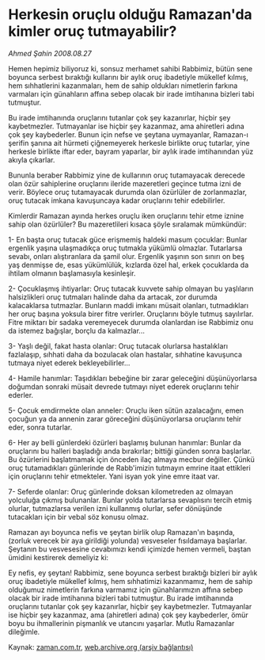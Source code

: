 # Herkesin oruçlu olduğu Ramazan'da kimler  oruç tutmayabilir?

*Ahmed Şahin 2008.08.27*

<tr><td class="metin" colspan="2" style="padding-top: 20px; padding-left: 5px; padding-right: 10px;">Hemen hepimiz biliyoruz ki, sonsuz merhamet sahibi Rabbimiz, bütün sene boyunca serbest bıraktığı kullarını bir aylık oruç ibadetiyle mükellef kılmış, hem sıhhatlerini kazanmaları, hem de sahip oldukları nimetlerin farkına varmaları için günahların affına sebep olacak bir irade imtihanına bizleri tabi tutmuştur.</td></tr><tr><td class="metin" colspan="2" style="padding-top: 20px; padding-left: 5px; padding-right: 10px;"><p>Bu irade imtihanında oruçlarını tutanlar çok şey kazanırlar, hiçbir şey kaybetmezler. Tutmayanlar ise hiçbir şey kazanmaz, ama ahiretleri adına çok şey kaybederler. Bunun için nefse ve şeytana uymayanlar, Ramazan-ı şerifin şanına ait hürmeti çiğnemeyerek herkesle birlikte oruç tutarlar, yine herkesle birlikte iftar eder, bayram yaparlar, bir aylık irade imtihanından yüz akıyla çıkarlar.
<p> Bununla beraber Rabbimiz yine de kullarının oruç tutamayacak derecede olan özür sahiplerine oruçlarını ileride mazeretleri geçince tutma izni de verir. Böylece oruç tutamayacak durumda olan özürlüler de zorlanmazlar, oruç tutacak imkana kavuşuncaya kadar oruçlarını tehir edebilirler.
<p>Kimlerdir Ramazan ayında herkes oruçlu iken oruçlarını tehir etme iznine sahip olan özürlüler? Bu mazeretlileri kısaca şöyle sıralamak mümkündür:
<p>1- En başta oruç tutacak güce erişmemiş haldeki masum çocuklar: Bunlar ergenlik yaşına ulaşmadıkça oruç tutmakla yükümlü olmazlar. Tutarlarsa sevabı, onları alıştıranlara da şamil olur. Ergenlik yaşının son sınırı on beş yaş denmişse de, esas yükümlülük, kızlarda özel hal, erkek çocuklarda da ihtilam olmanın başlamasıyla kesinleşir.
<p>2- Çocuklaşmış ihtiyarlar: Oruç tutacak kuvvete sahip olmayan bu yaşlıların halsizlikleri oruç tutmaları halinde daha da artacak, zor durumda kalacaklarsa tutmazlar. Bunların maddi imkanı müsait olanları, tutmadıkları her oruç başına yoksula birer fitre verirler. Oruçlarını böyle tutmuş sayılırlar. Fitre miktarı bir sadaka veremeyecek durumda olanlardan ise Rabbimiz onu da istemez bağışlar, borçlu da kalmazlar...
<p>3- Yaşlı değil, fakat hasta olanlar: Oruç tutacak olurlarsa hastalıkları fazlalaşıp, sıhhati daha da bozulacak olan hastalar, sıhhatine kavuşunca tutmaya niyet ederek bekleyebilirler...
<p>4- Hamile hanımlar: Taşıdıkları bebeğine bir zarar geleceğini düşünüyorlarsa doğumdan sonraki müsait devrede tutmayı niyet ederek oruçlarını tehir ederler.
<p>5- Çocuk emdirmekte olan anneler: Oruçlu iken sütün azalacağını, emen çocuğun ya da annenin zarar göreceğini düşünüyorlarsa oruçlarını tehir eder, sonra tutarlar.
<p>6- Her ay belli günlerdeki özürleri başlamış bulunan hanımlar: Bunlar da oruçlarını bu halleri başladığı anda bırakırlar; bittiği günden sonra başlarlar. Bu özürlerini başlatmamak için önceden ilaç almaya mecbur değiller. Çünkü oruç tutamadıkları günlerinde de Rabb'imizin tutmayın emrine itaat ettikleri için oruçlarını tehir etmekteler. Yani isyan yok yine emre itaat var.
<p>7- Seferde olanlar: Oruç günlerinde doksan kilometreden az olmayan yolculuğa çıkmış bulunanlar. Bunlar yolda tutarlarsa sevaplısını tercih etmiş olurlar, tutmazlarsa verilen izni kullanmış olurlar, sefer dönüşünde tutacakları için bir vebal söz konusu olmaz.
<p> Ramazan ayı boyunca nefis ve şeytan birlik olup Ramazan'ın başında, (zorluk verecek bir aya girildiği yolunda) vesveseler fısıldamaya başlarlar. Şeytanın bu vesvesesine cevabımızı kendi içimizde hemen vermeli, baştan ümidini kestirerek demeliyiz ki:
<p>Ey nefis, ey şeytan! Rabbimiz, sene boyunca serbest bıraktığı bizleri bir aylık oruç ibadetiyle mükellef kılmış, hem sıhhatimizi kazanmamız, hem de sahip olduğumuz nimetlerin farkına varmamız için günahlarımızın affına sebep olacak bir irade imtihanına bizleri tabi tutmuştur. Bu irade imtihanında oruçlarını tutanlar çok şey kazanırlar, hiçbir şey kaybetmezler. Tutmayanlar ise hiçbir şey kazanmaz, ama (ahiretleri adına) çok şey kaybederler, ömür boyu bu ihmallerinin pişmanlık ve utancını yaşarlar. Mutlu Ramazanlar dileğimle.<br/></p></p></p></p></p></p></p></p></p></p></p></p></td></tr>

Kaynak: [zaman.com.tr](http://zaman.com.tr/yazar.do?yazino=730518), [web.archive.org (arşiv bağlantısı)](http://web.archive.org/web/20080913050229/http://www.zaman.com.tr:80/yazar.do?yazino=730518)
